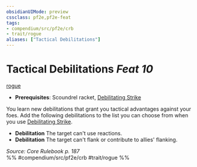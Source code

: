 ```yaml
---
obsidianUIMode: preview
cssclass: pf2e,pf2e-feat
tags:
- compendium/src/pf2e/crb
- trait/rogue
aliases: ["Tactical Debilitations"]
---
```

# Tactical Debilitations  *Feat 10*  
[rogue](/rules/traits/rogue.md)  

- **Prerequisites**: Scoundrel racket, [Debilitating Strike](/rules/actions/debilitating-strike.md)

You learn new debilitations that grant you tactical advantages against your foes. Add the following debilitations to the list you can choose from when you use [Debilitating Strike](/rules/actions/debilitating-strike.md).

- **Debilitation** The target can't use reactions.
- **Debilitation** The target can't flank or contribute to allies' flanking.

*Source: Core Rulebook p. 187*  
%% #compendium/src/pf2e/crb #trait/rogue %%
